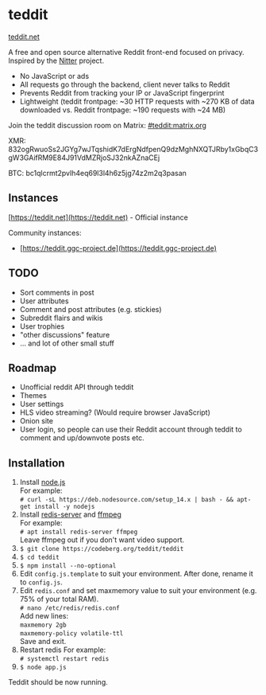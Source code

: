 # teddit


[teddit.net](https://teddit.net)


A free and open source alternative Reddit front-end focused on privacy.
Inspired by the [Nitter](https://github.com/zedeus/nitter) project.

* No JavaScript or ads
* All requests go through the backend, client never talks to Reddit
* Prevents Reddit from tracking your IP or JavaScript fingerprint
* Lightweight (teddit frontpage: ~30 HTTP requests with ~270 KB of data downloaded vs. Reddit frontpage: ~190 requests with ~24 MB)

Join the teddit discussion room on Matrix: [#teddit:matrix.org](https://matrix.to/#/#teddit:matrix.org)

XMR: 832ogRwuoSs2JGYg7wJTqshidK7dErgNdfpenQ9dzMghNXQTJRby1xGbqC3gW3GAifRM9E84J91VdMZRjoSJ32nkAZnaCEj

BTC: bc1qlcrmt2pvlh4eq69l3l4h6z5jg74z2m2q3pasan

## Instances

[https://teddit.net](https://teddit.net) - Official instance

Community instances:

* [https://teddit.ggc-project.de](https://teddit.ggc-project.de)

## TODO

* Sort comments in post
* User attributes
* Comment and post attributes (e.g. stickies)
* Subreddit flairs and wikis
* User trophies
* "other discussions" feature
* ... and lot of other small stuff

## Roadmap

* Unofficial reddit API through teddit
* Themes
* User settings
* HLS video streaming? (Would require browser JavaScript)
* Onion site
* User login, so people can use their Reddit account through teddit to comment and up/downvote posts etc.

## Installation

1. Install [node.js](https://nodejs.org/en/)\
For example:\
`# curl -sL https://deb.nodesource.com/setup_14.x | bash - && apt-get install -y nodejs`
1. Install [redis-server](https://redis.io/) and [ffmpeg](https://ffmpeg.org/)\
For example:\
`# apt install redis-server ffmpeg`\
Leave ffmpeg out if you don't want video support.
1. `$ git clone https://codeberg.org/teddit/teddit`
1. `$ cd teddit`
1. `$ npm install --no-optional`
1. Edit `config.js.template` to suit your environment. After done, rename it to `config.js`.
1. Edit `redis.conf` and set maxmemory value to suit your environment (e.g. 75% of your total RAM).\
`# nano /etc/redis/redis.conf`\
Add new lines:\
`maxmemory 2gb`\
`maxmemory-policy volatile-ttl`\
Save and exit.
1. Restart redis
For example:\
`# systemctl restart redis`
1. `$ node app.js`

Teddit should be now running.

